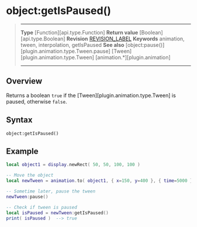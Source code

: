 # object:getIsPaused()

> --------------------- ------------------------------------------------------------------------------------------
> __Type__              [Function][api.type.Function]
> __Return value__      [Boolean][api.type.Boolean]
> __Revision__          [REVISION_LABEL](REVISION_URL)
> __Keywords__          animation, tween, interpolation, getIsPaused
> __See also__          [object:pause()][plugin.animation.type.Tween.pause]
>						[Tween][plugin.animation.type.Tween]
>						[animation.*][plugin.animation]
> --------------------- ------------------------------------------------------------------------------------------


## Overview

Returns a boolean `true` if the [Tween][plugin.animation.type.Tween] is paused, otherwise `false`.


## Syntax

	object:getIsPaused()


## Example

``````lua
local object1 = display.newRect( 50, 50, 100, 100 )

-- Move the object
local newTween = animation.to( object1, { x=150, y=400 }, { time=5000 } )

-- Sometime later, pause the tween
newTween:pause()

-- Check if tween is paused
local isPaused = newTween:getIsPaused()
print( isPaused )  --> true
``````
